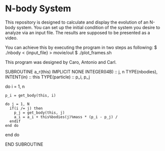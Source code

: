 # N-body System

This repository is designed to calculate and display the evolution of an N-body system. You can set up the initial condition of the system you desire to analyze via an input file. The results are supposed to be presented as a video.

You can achieve this by executing the program in two steps as following:
$ ./nbody < {input_file} > movie/out
$ ./plot_frames.sh

This program was designed by Caro, Antonio and Carl. 

SUBROUTINE a_r(this)
  IMPLICIT NONE
  INTEGER(I4B) :: j, n
  TYPE(nbodies), INTENT(in) :: this
  TYPE(particle)            :: p_i, p_j

  do i = 1, n
    
    p_i = get_body(this, i)

    do j = 1, N
      if(i /= j) then
        p_j = get_body(this, j)
        a_i = a_i + this%bodies(j)%mass * (p_i - p_j) / 
      endif
    end do

  end do

END SUBROUTINE